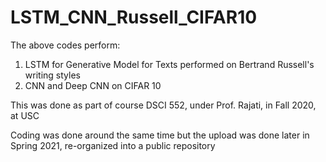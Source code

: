 # LSTM_CNN_Russell_CIFAR10

The above codes perform:

1. LSTM for Generative Model for Texts performed on Bertrand Russell's writing styles
2. CNN and Deep CNN on CIFAR 10

This was done as part of course DSCI 552, under Prof. Rajati, in Fall 2020, at USC

Coding was done around the same time but the upload was done later in Spring 2021, re-organized into a public repository
